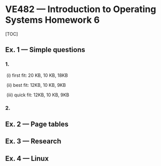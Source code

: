 # VE482 — Introduction to Operating Systems Homework 6

[TOC]

## Ex. 1 — Simple questions

### 1. 

​	(i) first fit: 20 KB, 10 KB, 18KB

​	(ii) best fit: 12KB, 10 KB, 9KB

​	(iii) quick fit: 12KB, 10 KB, 9KB

### 2.

## Ex. 2 — Page tables

## Ex. 3 — Research

## Ex. 4 — Linux



